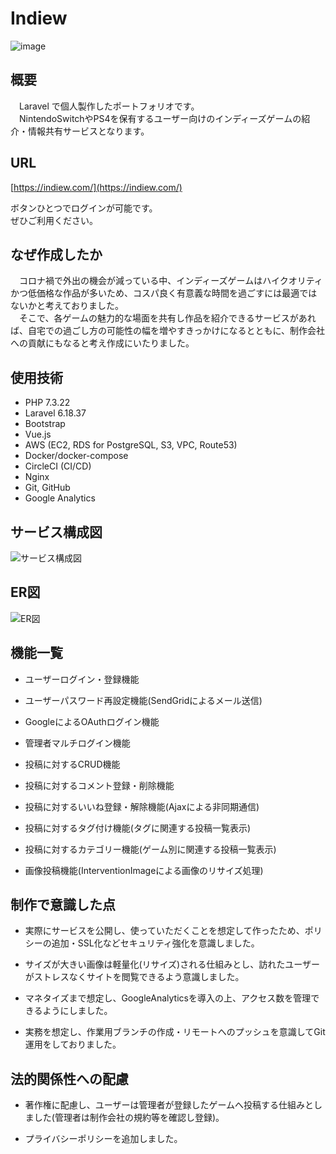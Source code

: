# Indiew

![image](https://trip-switch-bucket.s3-ap-northeast-1.amazonaws.com/20201007051004_indiew_github.jpeg)

## 概要

　Laravel で個人製作したポートフォリオです。  
　NintendoSwitchやPS4を保有するユーザー向けのインディーズゲームの紹介・情報共有サービスとなります。

## URL

[https://indiew.com/](https://indiew.com/)

ボタンひとつでログインが可能です。  
ぜひご利用ください。

## なぜ作成したか

　コロナ禍で外出の機会が減っている中、インディーズゲームはハイクオリティかつ低価格な作品が多いため、コスパ良く有意義な時間を過ごすには最適ではないかと考えておりました。  
　そこで、各ゲームの魅力的な場面を共有し作品を紹介できるサービスがあれば、自宅での過ごし方の可能性の幅を増やすきっかけになるとともに、制作会社への貢献にもなると考え作成にいたりました。

## 使用技術

- PHP 7.3.22
- Laravel 6.18.37
- Bootstrap
- Vue.js
- AWS (EC2, RDS for PostgreSQL, S3, VPC, Route53)
- Docker/docker-compose
- CircleCI (CI/CD)
- Nginx
- Git, GitHub
- Google Analytics

## サービス構成図

![サービス構成図](https://trip-switch-bucket.s3-ap-northeast-1.amazonaws.com/20201007035453_indiew_back.png)

## ER図

![ER図](https://trip-switch-bucket.s3-ap-northeast-1.amazonaws.com/202010071704_indiew_erd.png)

## 機能一覧

- ユーザーログイン・登録機能

- ユーザーパスワード再設定機能(SendGridによるメール送信)

- GoogleによるOAuthログイン機能

- 管理者マルチログイン機能

- 投稿に対するCRUD機能

- 投稿に対するコメント登録・削除機能

- 投稿に対するいいね登録・解除機能(Ajaxによる非同期通信)

- 投稿に対するタグ付け機能(タグに関連する投稿一覧表示)

- 投稿に対するカテゴリー機能(ゲーム別に関連する投稿一覧表示)

- 画像投稿機能(InterventionImageによる画像のリサイズ処理)

## 制作で意識した点

- 実際にサービスを公開し、使っていただくことを想定して作ったため、ポリシーの追加・SSL化などセキュリティ強化を意識しました。

- サイズが大きい画像は軽量化(リサイズ)される仕組みとし、訪れたユーザーがストレスなくサイトを閲覧できるよう意識しました。

- マネタイズまで想定し、GoogleAnalyticsを導入の上、アクセス数を管理できるようにしました。

- 実務を想定し、作業用ブランチの作成・リモートへのプッシュを意識してGit運用をしておりました。

## 法的関係性への配慮

- 著作権に配慮し、ユーザーは管理者が登録したゲームへ投稿する仕組みとしました(管理者は制作会社の規約等を確認し登録)。

- プライバシーポリシーを追加しました。
